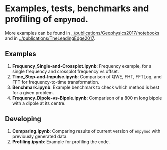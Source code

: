 # Examples, tests, benchmarks and profiling of `empymod`.

More examples can be found in
[../publications/Geophysics2017/notebooks](../publications/Geophysics2017/notebooks)
and in
[../publications/TheLeadingEdge2017](../publications/TheLeadingEdge2017).

## Examples

1. **Frequency_Single-and-Crossplot.ipynb**: Frequency example, for a single frequency and crossplot frequency vs offset.
2. **Time_Step-and-Impulse.ipynb**: Comparison of QWE, FHT, FFTLog, and FFT for frequency-to-time transformation.
3. **Benchmark.ipynb**: Example benchmark to check which method is best for a given problem.
4. **Frequency_Dipole-vs-Bipole.ipynb**: Comparison of a 800 m long bipole with a dipole at its centre.

## Developing

1. **Comparing.ipynb**: Comparing results of current version of `empymod` with previously generated data.
2. **Profiling.ipynb**: Example for profiling the code.
